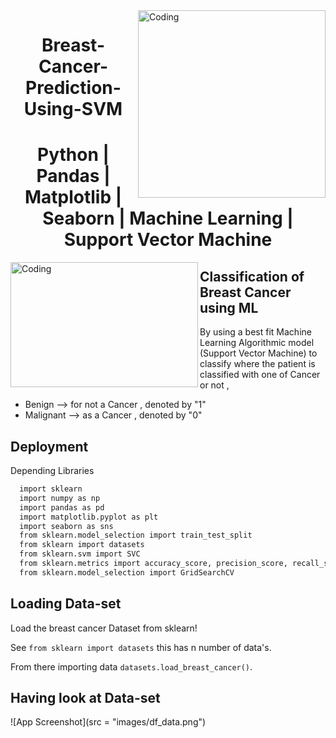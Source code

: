 <img align="right" alt="Coding" width="300" src="https://media.giphy.com/media/gutZ5Pm6Xl62eIf5RZ/giphy.gif">
<h1 align="center">Breast-Cancer-Prediction-Using-SVM</h1> 
<h1 align="center">Python | Pandas | Matplotlib | Seaborn | Machine Learning | Support Vector  Machine</h1>
<img align="left" alt="Coding" width="300" height = "200" src="https://media.giphy.com/media/sCqnpiUFN228E/giphy.gif">

  ## Classification of Breast Cancer using ML 
  By using a best fit Machine Learning Algorithmic model (Support Vector Machine) to classify where the patient is classified with one of Cancer or not ,
  - Benign   --> for not a Cancer , denoted by  "1"
  - Malignant --> as a Cancer , denoted by  "0"


## Deployment

Depending Libraries

```bash
  import sklearn
  import numpy as np
  import pandas as pd
  import matplotlib.pyplot as plt
  import seaborn as sns
  from sklearn.model_selection import train_test_split
  from sklearn import datasets
  from sklearn.svm import SVC
  from sklearn.metrics import accuracy_score, precision_score, recall_score, f1_score, roc_auc_score
  from sklearn.model_selection import GridSearchCV
```

## Loading Data-set

Load the breast cancer Dataset from sklearn!

See `from sklearn import datasets` this has n number of data's.

From there importing data `datasets.load_breast_cancer()`.


## Having look at Data-set

![App Screenshot](src = "images/df_data.png")

